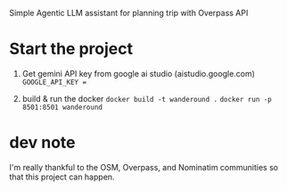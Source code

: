 Simple Agentic LLM assistant for planning trip with Overpass API

# Start the project

1. Get gemini API key from google ai studio (aistudio.google.com)
   `GOOGLE_API_KEY = `

2. build & run the docker
   `docker build -t wanderound .`
   `docker run -p 8501:8501 wanderound`

# dev note

I'm really thankful to the OSM, Overpass, and Nominatim communities so that this project can happen.

